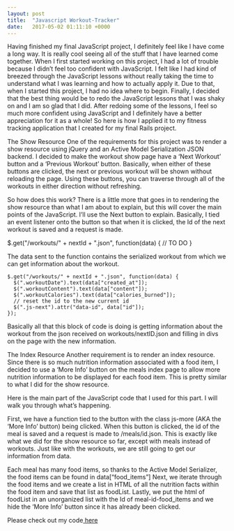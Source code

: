 ```yaml
---
layout: post
title:  "Javascript Workout-Tracker"
date:   2017-05-02 01:11:10 +0000
---
```



Having finished my final JavaScript project, I definitely feel like I have come a long way. It is really cool seeing all of the stuff that I have learned come together. When I first started working on this project, I had a lot of trouble because I didn’t feel too confident with JavaScript. I felt like I had kind of breezed through the JavaScript lessons without really taking the time to understand what I was learning and how to actually apply it. Due to that, when I started this project, I had no idea where to begin. Finally, I decided that the best thing would be to redo the JavaScript lessons that I was shaky on and I am so glad that I did. After redoing some of the lessons, I feel so much more confident using JavaScript and I definitely have a better appreciation for it as a whole! So here is how I applied it to my fitness tracking application that I created for my final Rails project.

The Show Resource
One of the requirements for this project was to render a show resource using jQuery and an Active Model Serialization JSON backend. I decided to make the workout show page have a ‘Next Workout’ button and a ‘Previous Workout’ button. Basically, when either of these buttons are clicked, the next or previous workout will be shown without reloading the page. Using these buttons, you can traverse through all of the workouts in either direction without refreshing.

So how does this work? There is a little more that goes in to rendering the show resource than what I am about to explain, but this will cover the main points of the JavaScript. I’ll use the Next button to explain. Basically, I tied an event listener onto the button so that when it is clicked, the Id of the next workout is saved and a request is made.

$.get("/workouts/" + nextId + ".json", function(data) { // TO DO }

The data sent to the function contains the serialized workout from which we can get information about the workout.

    $.get("/workouts/" + nextId + ".json", function(data) {
      $(".workoutDate").text(data["created_at"]);
      $(".workoutContent").text(data["content"]);
      $(".workoutCalories").text(data["calories_burned"]);
      // reset the id to the new current id
      $(".js-next").attr("data-id", data["id"]);
    });
Basically all that this block of code is doing is getting information about the workout from the json received on workouts/nextID.json and filling in divs on the page with the new information.

The Index Resource
Another requirement is to render an index resource. Since there is so much nutrition information associated with a food item, I decided to use a ‘More Info’ button on the meals index page to allow more nutrition information to be displayed for each food item. This is pretty similar to what I did for the show resource.

Here is the main part of the JavaScript code that I used for this part. I will walk you through what’s happening.

<script type="text/javascript" charset="utf-8">
$(function () {
  $(".js-more").on('click', function() {
    var id = parseInt($(".js-more").attr("data-id"));
    $.get("/meals/" + id + ".json", function(data) {
      var foodItems = data["food_items"];
      var foodList = "";

      foodItems.forEach(function(food) {
        foodList += '<li>Name: ' + food["name"] + '</li><br><li>Serving Size: ' + food["serving_size"] + '</li><br><li>Number of Servings: ' + food["num_servings"] + '</li><br>';
      });
      $("#meal-" + id + "-food_items").html(foodList);
      $(".js-more").hide();
    });
    return false;
  });
});
</script>
First, we have a function tied to the button with the class js-more (AKA the ‘More Info’ button) being clicked. When this button is clicked, the id of the meal is saved and a request is made to /meals/id.json. This is exactly like what we did for the show resource so far, except with meals instead of workouts. Just like with the workouts, we are still going to get our information from data.

Each meal has many food items, so thanks to the Active Model Serializer, the food items can be found in data[“food_items”] Next, we iterate through the food items and we create a list in HTML of all the nutrition facts within the food item and save that list as foodList. Lastly, we put the html of foodList in an unorganized list with the Id of meal-id-food_items and we hide the ‘More Info’ button since it has already been clicked.

Please check out my code[ here ](https://github.com/Idayat8703/rails-js-workout-tracker-2.0)

